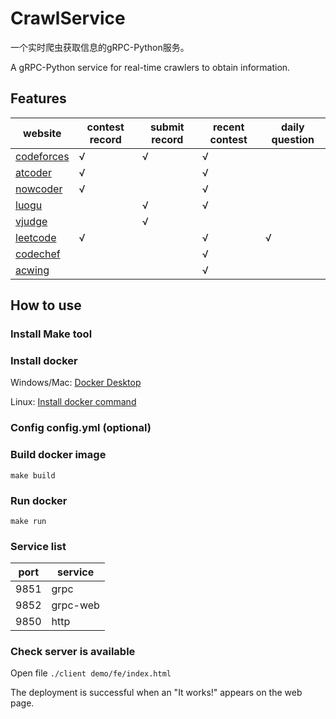 # CrawlService

一个实时爬虫获取信息的gRPC-Python服务。

A gRPC-Python service for real-time crawlers to obtain information.

## Features

| website                               | contest record | submit record | recent contest | daily question |
|---------------------------------------|----------------|---------------|----------------|----------------|
| [codeforces](https://codeforces.com/) | √              | √             | √              |                |
| [atcoder](https://atcoder.jp)         | √              |               | √              |                |
| [nowcoder](https://nowcoder.com)      | √              |               | √              |                |
| [luogu](https://luogu.com.cn)         |                | √             | √              |                |
| [vjudge](https://vjudge.net)          |                | √             |                |                |
| [leetcode](https://leetcode.cn)       | √              |               | √              | √              |
| [codechef](https://www.codechef.com/) |                |               | √              |                |
| [acwing](https://www.acwing.com/)     |                |               | √              |                |

## How to use

### Install Make tool

### Install docker

Windows/Mac: [Docker Desktop](https://www.docker.com/get-started)

Linux: [Install docker command](https://command-not-found.com/docker)

### Config config.yml (optional)

### Build docker image

`make build`

### Run docker

`make run`

### Service list

| port | service  |
|------|----------|
| 9851 | grpc     |
| 9852 | grpc-web |
| 9850 | http     |

### Check server is available

Open file `./client demo/fe/index.html`

The deployment is successful when an "It works!" appears on the web page.
